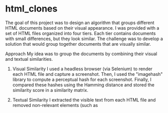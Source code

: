 # html_clones
The goal of this project was to design an algorithm that groups different HTML documents based on their visual appearance. I was provided with a set of HTML files organized into four tiers. Each tier contains documents with small differences, but they look similar. The challenge was to develop a solution that would group together documents that are visually similar.

Approach
  My idea was to group the documents by combining their visual and textual similarities.
  
  1. Visual Similarity
    I used a headless browser (via Selenium) to render each HTML file and capture a screenshot. Then, I used the "imagehash" library to compute a perceptual hash for each screenshot. Finally, I compared these hashes using the Hamming distance and stored the similarity score in a similarity matrix.
  
  2. Textual Similarity
    I extracted the visible text from each HTML file and removed non-relevant elements (such as <script>, <noscript>, and <style> tags) using BeautifulSoup. The cleaned text is then vectorized using TF-IDF, and I computed the cosine similarity between the resulting vectors. In the end, we obtained a similarity matrix for text.
  
  3. Combined Similarity
    Since both aspects (visual and textual) are important, I combined the two similarity matrices using a weighted sum, giving the visual factor a much higher weight. This resulted in a final similarity matrix.
  
  4. Clustering
    Finally, I used the DBSCAN clustering algorithm on the similarity matrix to generate cluster labels, based on which I created the corresponding output.

System Architecture

  main.py:
    This module serves as the central coordinator for the entire process. It iterates through each tier folder, processing each HTML file (capturing screenshots, extracting text, calculating similarities), and finally clusters the files based on their similarity.It is important that the folder named "clones" exists in the same directory as the program, as this folder contains the HTML files organized into tier subfolders. Additionally, the program creates a folder named "Raspuns", which organizes the output by tier and by cluster for easy visualization of the results.
  
  screenshot.py:
    This module is responsible for launching a headless browser, loading the HTML files, and capturing screenshots.
  
  procesare_html.py:
    This module uses BeautifulSoup to parse HTML files, remove non-visible elements, and extract the visible text content.
  
  functii.py:
    This module implements the core similarity functions. It calculates the perceptual hash of images, compares screenshot hashes using Hamming distance, calculates textual similarity via TF-IDF and cosine similarity, and combines the two similarity matrices.
  
  clustering.py:
    This module contains the clustering algorithm using DBSCAN on the combined similarity matrix.

  
